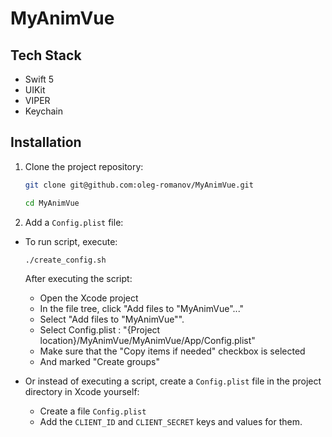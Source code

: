 # MyAnimVue

## Tech Stack
- Swift 5
- UIKit
- VIPER
- Keychain

## Installation

1. Clone the project repository:

    ```bash
    git clone git@github.com:oleg-romanov/MyAnimVue.git
    ```

    ```bash
    cd MyAnimVue
    ```

2. Add a `Config.plist` file:
   
- To run script, execute:
    ```bash
    ./create_config.sh
    ```

    After executing the script: 
    - Open the Xcode project
    - In the file tree, click "Add files to "MyAnimVue"..."
    - Select "Add files to "MyAnimVue"".
    - Select Config.plist : "{Project location}/MyAnimVue/MyAnimVue/App/Config.plist"
    - Make sure that the "Copy items if needed" checkbox is selected
    - And marked "Create groups"

    
- Or instead of executing a script, create a `Config.plist` file in the project directory in Xcode yourself:
    - Create a file `Config.plist` 
    - Add the `CLIENT_ID` and `CLIENT_SECRET` keys and values for them.
